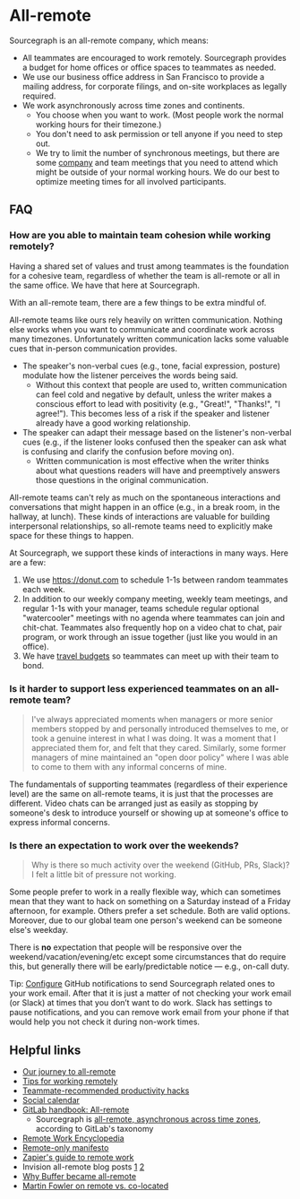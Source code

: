 # All-remote

Sourcegraph is an all-remote company, which means:

- All teammates are encouraged to work remotely. Sourcegraph provides a budget for home offices or office spaces to teammates as needed.
- We use our business office address in San Francisco to provide a mailing address, for corporate filings, and on-site workplaces as legally required.
- We work asynchronously across time zones and continents.
  - You choose when you want to work. (Most people work the normal working hours for their timezone.)
  - You don't need to ask permission or tell anyone if you need to step out.
  - We try to limit the number of synchronous meetings, but there are some [company](../../communication/company_meeting.md) and team meetings that you need to attend which might be outside of your normal working hours. We do our best to optimize meeting times for all involved participants.

## FAQ

### How are you able to maintain team cohesion while working remotely?

Having a shared set of values and trust among teammates is the foundation for a cohesive team, regardless of whether the team is all-remote or all in the same office. We have that here at Sourcegraph.

With an all-remote team, there are a few things to be extra mindful of.

All-remote teams like ours rely heavily on written communication. Nothing else works when you want to communicate and coordinate work across many timezones. Unfortunately written communication lacks some valuable cues that in-person communication provides.

  - The speaker's non-verbal cues (e.g., tone, facial expression, posture) modulate how the listener perceives the words being said.
    - Without this context that people are used to, written communication can feel cold and negative by default, unless the writer makes a conscious effort to lead with positivity (e.g., "Great!", "Thanks!", "I agree!"). This becomes less of a risk if the speaker and listener already have a good working relationship.
  - The speaker can adapt their message based on the listener's non-verbal cues (e.g., if the listener looks confused then the speaker can ask what is confusing and clarify the confusion before moving on).
    - Written communication is most effective when the writer thinks about what questions readers will have and preemptively answers those questions in the original communication.

All-remote teams can't rely as much on the spontaneous interactions and conversations that might happen in an office (e.g., in a break room, in the hallway, at lunch). These kinds of interactions are valuable for building interpersonal relationships, so all-remote teams need to explicitly make space for these things to happen.

At Sourcegraph, we support these kinds of interactions in many ways. Here are a few:

1. We use https://donut.com to schedule 1-1s between random teammates each week.
1. In addition to our weekly company meeting, weekly team meetings, and regular 1-1s with your manager, teams schedule regular optional "watercooler" meetings with no agenda where teammates can join and chit-chat. Teammates also frequently hop on a video chat to chat, pair program, or work through an issue together (just like you would in an office).
1. We have [travel budgets](../../people-ops/travel.md) so teammates can meet up with their team to bond.

### Is it harder to support less experienced teammates on an all-remote team?

> I've always appreciated moments when managers or more senior members stopped by and personally introduced themselves to me, or took a genuine interest in what I was doing. It was a moment that I appreciated them for, and felt that they cared. Similarly, some former managers of mine maintained an "open door policy" where I was able to come to them with any informal concerns of mine.

The fundamentals of supporting teammates (regardless of their experience level) are the same on all-remote teams, it is just that the processes are different. Video chats can be arranged just as easily as stopping by someone's desk to introduce yourself or showing up at someone's office to express informal concerns.

### Is there an expectation to work over the weekends?

> Why is there so much activity over the weekend (GitHub, PRs, Slack)? I felt a little bit of pressure not working.

Some people prefer to work in a really flexible way, which can sometimes mean that they want to hack on something on a Saturday instead of a Friday afternoon, for example. Others prefer a set schedule. Both are valid options. Moreover, due to our global team one person's weekend can be someone else's weekday.

There is **no** expectation that people will be responsive over the weekend/vacation/evening/etc except some circumstances that do require this, but generally there will be early/predictable notice — e.g., on-call duty.

Tip: [Configure](https://about.sourcegraph.com/handbook/engineering/github-notifications#custom-routing) GitHub notifications to send Sourcegraph related ones to your work email.
After that it is just a matter of not checking your work email (or Slack) at times that you don’t want to do work. Slack has settings to pause notifications, and you can remove work email from your phone if that would help you not check it during non-work times.

## Helpful links

- [Our journey to all-remote](https://about.sourcegraph.com/blog/our-journey-to-all-remote)
- [Tips for working remotely](tips.md)
- [Teammate-recommended productivity hacks](teammate-recommended_productivity_hacks.md)
- [Social calendar](social_calendar.md)
- [GitLab handbook: All-remote](https://about.gitlab.com/company/culture/all-remote)
  - Sourcegraph is [all-remote, asynchronous across time zones](https://about.gitlab.com/company/culture/all-remote/stages/#all-remote-asynchronous-across-time-zones), according to GitLab's taxonomy
- [Remote Work Encyclopedia](http://remoteworkencyclopedia.com/)
- [Remote-only manifesto](https://www.remoteonly.org/)
- [Zapier's guide to remote work](https://zapier.com/learn/remote-work/)
- Invision all-remote blog posts [1](https://www.invisionapp.com/inside-design/studio-remote-design-team/) [2](https://www.invisionapp.com/inside-design/remote-company-culture/)
- [Why Buffer became all-remote](https://open.buffer.com/no-office/)
- [Martin Fowler on remote vs. co-located](https://martinfowler.com/articles/remote-or-co-located.html)
